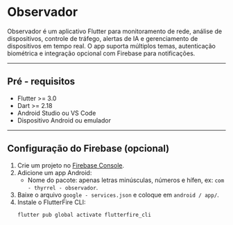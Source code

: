 
# Observador

Observador é um aplicativo Flutter para monitoramento de rede, análise de dispositivos, controle de tráfego, alertas de IA e gerenciamento de dispositivos em tempo real. O app suporta múltiplos temas, autenticação biométrica e integração opcional com Firebase para notificações.

---

## Pré - requisitos

- Flutter >= 3.0
- Dart >= 2.18
- Android Studio ou VS Code
- Dispositivo Android ou emulador

---

## Configuração do Firebase (opcional)

1. Crie um projeto no [Firebase Console](https://console.firebase.google.com/).
2. Adicione um app Android:
   - Nome do pacote: apenas letras minúsculas, números e hífen, ex: `com - thyrrel - observador`.
3. Baixe o arquivo `google - services.json` e coloque em `android / app/`.
4. Instale o FlutterFire CLI:
   ```bash
   flutter pub global activate flutterfire_cli
